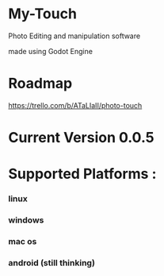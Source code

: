 # My-Touch
 Photo Editing and manipulation software

 made using Godot Engine
 
# Roadmap
 https://trello.com/b/ATaLIaII/photo-touch
 
# Current Version 0.0.5


# Supported Platforms :

### linux

### windows

### mac os

### android (still thinking)
